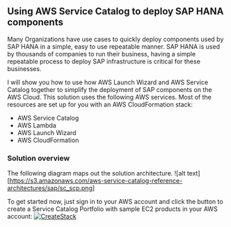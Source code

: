 ## Using AWS Service Catalog to deploy SAP HANA components



Many Organizations have use cases to quickly deploy components used by SAP HANA in a simple, easy to use repeatable manner. SAP HANA is used by thousands of companies to run their business, having a simple repeatable process to deploy SAP infrastructure is critical for these businesses. 

I will show you how to use how AWS Launch Wizard and AWS Service Catalog together to simplify the deployment of SAP components on the AWS Cloud.
This solution uses the following AWS services. Most of the resources are set up for you with an AWS CloudFormation stack:

- AWS Service Catalog
- AWS Lambda
- AWS Launch Wizard
- AWS CloudFormation

### Solution overview

The following diagram maps out the solution architecture. 
![alt text][https://s3.amazonaws.com/aws-service-catalog-reference-architectures/sap/sc_scp.png]


To get started now, just sign in to your AWS account and click the button to create a Service Catalog Portfolio with sample EC2 products in your AWS account:
[![CreateStack](https://s3.amazonaws.com/cloudformation-examples/cloudformation-launch-stack.png)](https://console.aws.amazon.com/cloudformation#/stacks/new?stackName=SC-RA-EC2Portfolio&templateURL=https://s3.amazonaws.com/aws-service-catalog-reference-architectures/ec2/sc-portfolio-ec2demo.json)  
